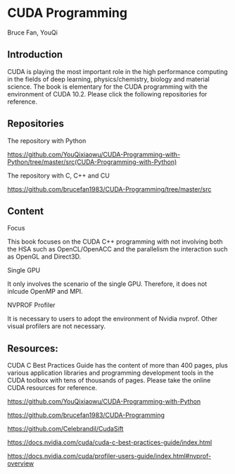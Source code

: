 # CUDA Programming
Bruce Fan, YouQi

## Introduction

CUDA is playing the most important role in the high performance computing in the fields of deep learning, physics/chemistry, biology and material science. The book is elementary for the CUDA programming with the environment of CUDA 10.2. Please click the following repositories for reference.

## Repositories

The repository with Python

https://github.com/YouQixiaowu/CUDA-Programming-with-Python/tree/master/src(CUDA-Programming-with-Python)

The repository with C, C++ and CU

https://github.com/brucefan1983/CUDA-Programming/tree/master/src

## Content

Focus

This book focuses on the CUDA C++ programming with not involving both the HSA such as OpenCL/OpenACC and the parallelism the interaction such as OpenGL and Direct3D.

Single GPU

It only involves the scenario of the single GPU. Therefore, it does not inlcude OpenMP and MPI.

NVPROF Profiler

It is necessary to users to adopt the environment of Nvidia nvprof. Other visual profilers are not necessary.

## Resources:

CUDA C Best Practices Guide has the content of more than 400 pages, plus various application libraries and programming development tools in the CUDA toolbox with tens of thousands of pages. Please take the online CUDA resources for reference.

https://github.com/YouQixiaowu/CUDA-Programming-with-Python

https://github.com/brucefan1983/CUDA-Programming

https://github.com/Celebrandil/CudaSift

https://docs.nvidia.com/cuda/cuda-c-best-practices-guide/index.html

https://docs.nvidia.com/cuda/profiler-users-guide/index.html#nvprof-overview
